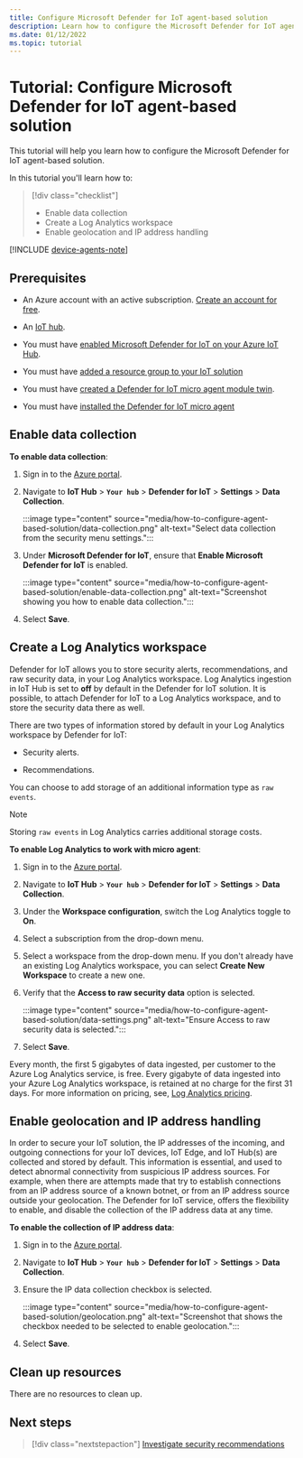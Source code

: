 ```yaml
---
title: Configure Microsoft Defender for IoT agent-based solution
description: Learn how to configure the Microsoft Defender for IoT agent-based solution
ms.date: 01/12/2022
ms.topic: tutorial
---
```


# Tutorial: Configure Microsoft Defender for IoT agent-based solution  

This tutorial will help you learn how to configure the Microsoft Defender for IoT agent-based solution.

In this tutorial you'll learn how to:

> [!div class="checklist"]
> - Enable data collection
> - Create a Log Analytics workspace
> - Enable geolocation and IP address handling

[!INCLUDE [device-agents-note](../includes/device-agents-note.md)]

## Prerequisites

- An Azure account with an active subscription. [Create an account for free](https://azure.microsoft.com/free/?WT.mc_id=A261C142F).

- An [IoT hub](../../iot-hub/iot-hub-create-through-portal.md).

- You must have [enabled Microsoft Defender for IoT on your Azure IoT Hub](quickstart-onboard-iot-hub.md).

- You must have [added a resource group to your IoT solution](quickstart-configure-your-solution.md)

- You must have [created a Defender for IoT micro agent module twin](quickstart-create-micro-agent-module-twin.md).

- You must have [installed the Defender for IoT micro agent](quickstart-standalone-agent-binary-installation.md)

## Enable data collection

**To enable data collection**:

1. Sign in to the [Azure portal](https://portal.azure.com/).

1. Navigate to **IoT Hub** > **`Your hub`** > **Defender for IoT** > **Settings** > **Data Collection**.

    :::image type="content" source="media/how-to-configure-agent-based-solution/data-collection.png" alt-text="Select data collection from the security menu settings.":::

1. Under **Microsoft Defender for IoT**, ensure that **Enable Microsoft Defender for IoT** is enabled.

    :::image type="content" source="media/how-to-configure-agent-based-solution/enable-data-collection.png" alt-text="Screenshot showing you how to enable data collection.":::

1. Select **Save**.

## Create a Log Analytics workspace

Defender for IoT allows you to store security alerts, recommendations, and raw security data, in your Log Analytics workspace. Log Analytics ingestion in IoT Hub is set to **off** by default in the Defender for IoT solution. It is possible, to attach Defender for IoT to a Log Analytics workspace, and to store the security data there as well.

There are two types of information stored by default in your Log Analytics workspace by Defender for IoT:

- Security alerts.

- Recommendations.

You can choose to add storage of an additional information type as `raw events`.

> [!Note]
> Storing `raw events` in Log Analytics carries additional storage costs.

**To enable Log Analytics to work with micro agent**:

1. Sign in to the [Azure portal](https://portal.azure.com/).

1. Navigate to **IoT Hub** > **`Your hub`** > **Defender for IoT** > **Settings** > **Data Collection**.

1. Under the **Workspace configuration**, switch the Log Analytics toggle to **On**.

1. Select a subscription from the drop-down menu.

1. Select a workspace from the drop-down menu. If you don't already have an existing Log Analytics workspace, you can select **Create New Workspace** to create a new one.

1. Verify that the **Access to raw security data** option is selected.

    :::image type="content" source="media/how-to-configure-agent-based-solution/data-settings.png" alt-text="Ensure Access to raw security data is selected.":::

1. Select **Save**.

Every month, the first 5 gigabytes of data ingested, per customer to the Azure Log Analytics service, is free. Every gigabyte of data ingested into your Azure Log Analytics workspace, is retained at no charge for the first 31 days. For more information on pricing, see, [Log Analytics pricing](https://azure.microsoft.com/pricing/details/monitor/).

## Enable geolocation and IP address handling

In order to secure your IoT solution, the IP addresses of the incoming, and outgoing connections for your IoT devices, IoT Edge, and IoT Hub(s) are collected and stored by default. This information is essential, and used to detect abnormal connectivity from suspicious IP address sources. For example, when there are attempts made that try to establish connections from an IP address source of a known botnet, or from an IP address source outside your geolocation. The Defender for IoT service, offers the flexibility to enable, and disable the collection of the IP address data at any time.

**To enable the collection of IP address data**:

1. Sign in to the [Azure portal](https://portal.azure.com/).

1. Navigate to **IoT Hub** > **`Your hub`** > **Defender for IoT** > **Settings** > **Data Collection**.

1. Ensure the IP data collection checkbox is selected.

    :::image type="content" source="media/how-to-configure-agent-based-solution/geolocation.png" alt-text="Screenshot that shows the checkbox needed to be selected to enable geolocation.":::

1. Select **Save**.

## Clean up resources

There are no resources to clean up.

## Next steps

> [!div class="nextstepaction"]
> [Investigate security recommendations](tutorial-investigate-security-recommendations.md)